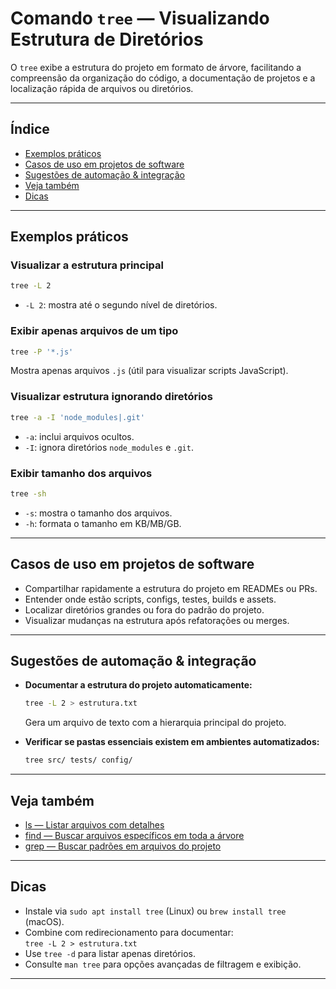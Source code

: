 # Comando `tree` — Visualizando Estrutura de Diretórios

O `tree` exibe a estrutura do projeto em formato de árvore, facilitando a compreensão da organização do código, a documentação de projetos e a localização rápida de arquivos ou diretórios.

---

## Índice

- [Exemplos práticos](#exemplos-práticos)
- [Casos de uso em projetos de software](#casos-de-uso-em-projetos-de-software)
- [Sugestões de automação & integração](#sugestões-de-automação--integração)
- [Veja também](#veja-também)
- [Dicas](#dicas)

---

## Exemplos práticos

### Visualizar a estrutura principal

```bash
tree -L 2
```
- `-L 2`: mostra até o segundo nível de diretórios.

### Exibir apenas arquivos de um tipo

```bash
tree -P '*.js'
```
Mostra apenas arquivos `.js` (útil para visualizar scripts JavaScript).

### Visualizar estrutura ignorando diretórios

```bash
tree -a -I 'node_modules|.git'
```
- `-a`: inclui arquivos ocultos.
- `-I`: ignora diretórios `node_modules` e `.git`.

### Exibir tamanho dos arquivos

```bash
tree -sh
```
- `-s`: mostra o tamanho dos arquivos.
- `-h`: formata o tamanho em KB/MB/GB.

---

## Casos de uso em projetos de software

- Compartilhar rapidamente a estrutura do projeto em READMEs ou PRs.
- Entender onde estão scripts, configs, testes, builds e assets.
- Localizar diretórios grandes ou fora do padrão do projeto.
- Visualizar mudanças na estrutura após refatorações ou merges.

---

## Sugestões de automação & integração

- **Documentar a estrutura do projeto automaticamente:**  
  ```bash
  tree -L 2 > estrutura.txt
  ```
  Gera um arquivo de texto com a hierarquia principal do projeto.

- **Verificar se pastas essenciais existem em ambientes automatizados:**  
  ```bash
  tree src/ tests/ config/
  ```

---

## Veja também

- [ls — Listar arquivos com detalhes](ls.md)
- [find — Buscar arquivos específicos em toda a árvore](find.md)
- [grep — Buscar padrões em arquivos do projeto](grep.md)

---

## Dicas

- Instale via `sudo apt install tree` (Linux) ou `brew install tree` (macOS).
- Combine com redirecionamento para documentar:  
  `tree -L 2 > estrutura.txt`
- Use `tree -d` para listar apenas diretórios.
- Consulte `man tree` para opções avançadas de filtragem e exibição.

---